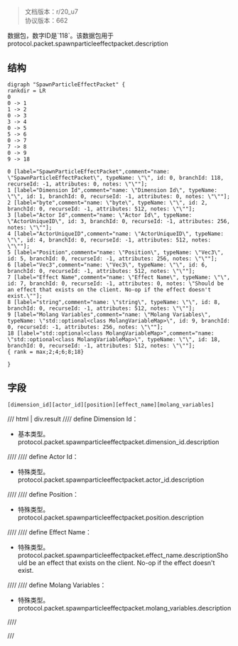 # <!-- md:samp SpawnParticleEffectPacket -->

> 文档版本：r/20_u7<br/>协议版本：662

<!-- md:samp SpawnParticleEffectPacket -->数据包，数字ID是`118`。该数据包用于protocol.packet.spawnparticleeffectpacket.description

## 结构

```viz
digraph "SpawnParticleEffectPacket" {
rankdir = LR
0
0 -> 1
1 -> 2
0 -> 3
3 -> 4
0 -> 5
5 -> 6
0 -> 7
7 -> 8
0 -> 9
9 -> 18

0 [label="SpawnParticleEffectPacket",comment="name: \"SpawnParticleEffectPacket\", typeName: \"\", id: 0, branchId: 118, recurseId: -1, attributes: 0, notes: \"\""];
1 [label="Dimension Id",comment="name: \"Dimension Id\", typeName: \"\", id: 1, branchId: 0, recurseId: -1, attributes: 0, notes: \"\""];
2 [label="byte",comment="name: \"byte\", typeName: \"\", id: 2, branchId: 0, recurseId: -1, attributes: 512, notes: \"\""];
3 [label="Actor Id",comment="name: \"Actor Id\", typeName: \"ActorUniqueID\", id: 3, branchId: 0, recurseId: -1, attributes: 256, notes: \"\""];
4 [label="ActorUniqueID",comment="name: \"ActorUniqueID\", typeName: \"\", id: 4, branchId: 0, recurseId: -1, attributes: 512, notes: \"\""];
5 [label="Position",comment="name: \"Position\", typeName: \"Vec3\", id: 5, branchId: 0, recurseId: -1, attributes: 256, notes: \"\""];
6 [label="Vec3",comment="name: \"Vec3\", typeName: \"\", id: 6, branchId: 0, recurseId: -1, attributes: 512, notes: \"\""];
7 [label="Effect Name",comment="name: \"Effect Name\", typeName: \"\", id: 7, branchId: 0, recurseId: -1, attributes: 0, notes: \"Should be an effect that exists on the client. No-op if the effect doesn't exist.\""];
8 [label="string",comment="name: \"string\", typeName: \"\", id: 8, branchId: 0, recurseId: -1, attributes: 512, notes: \"\""];
9 [label="Molang Variables",comment="name: \"Molang Variables\", typeName: \"std::optional<class MolangVariableMap>\", id: 9, branchId: 0, recurseId: -1, attributes: 256, notes: \"\""];
18 [label="std::optional<class MolangVariableMap>",comment="name: \"std::optional<class MolangVariableMap>\", typeName: \"\", id: 18, branchId: 0, recurseId: -1, attributes: 512, notes: \"\""];
{ rank = max;2;4;6;8;18}

}

```

## 字段

```title='SpawnParticleEffectPacket'
[dimension_id][actor_id][position][effect_name][molang_variables]
```

/// html | div.result
//// define
Dimension Id：<!-- md:samp byte -->

- 基本类型。protocol.packet.spawnparticleeffectpacket.dimension_id.description


////
//// define
Actor Id：[<!-- md:samp ActorUniqueID -->](../types/actoruniqueid.md)

- 特殊类型。protocol.packet.spawnparticleeffectpacket.actor_id.description


////
//// define
Position：[<!-- md:samp Vec3 -->](../types/vec3.md)

- 特殊类型。protocol.packet.spawnparticleeffectpacket.position.description


////
//// define
Effect Name：[<!-- md:samp string -->](../types/string.md)

- 特殊类型。protocol.packet.spawnparticleeffectpacket.effect_name.descriptionShould be an effect that exists on the client. No-op if the effect doesn't exist.


////
//// define
Molang Variables：[<!-- md:samp std::optional&lt;class MolangVariableMap&gt; -->](../types/std__optional_class_molangvariablemap_.md)

- 特殊类型。protocol.packet.spawnparticleeffectpacket.molang_variables.description


////

///

